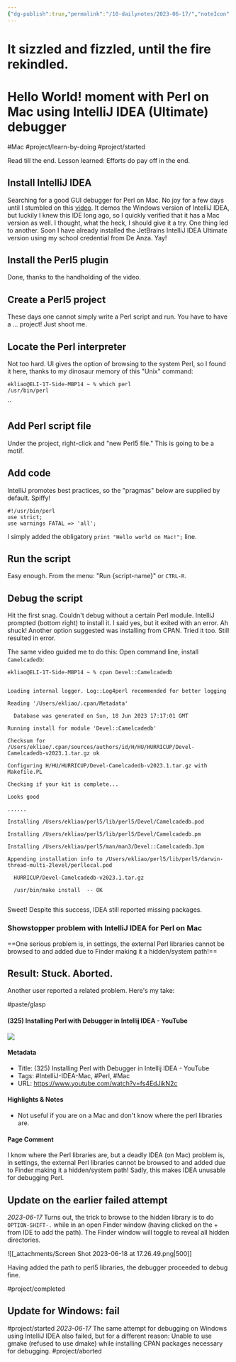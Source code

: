 ```yaml
---
{"dg-publish":true,"permalink":"/10-dailynotes/2023-06-17/","noteIcon":"2"}
---
```


# It sizzled and fizzled, until the fire rekindled.


<div class="transclusion internal-embed is-loaded"><div class="markdown-embed">

<div class="markdown-embed-title">

# Hello World! moment with Perl on Mac using IntelliJ IDEA (Ultimate) debugger

</div>


#Mac
#project/learn-by-doing 
#project/started 

Read till the end. Lesson learned: Efforts do pay off in the end.

## Install IntelliJ IDEA
Searching for a good GUI debugger for Perl on Mac. No joy for a few days until I stumbled on this [video](https://www.youtube.com/watch?v=fs4EdJikN2c). It demos the Windows version of IntelliJ IDEA, but luckily I knew this IDE long ago, so I quickly verified that it has a Mac version as well. I thought, what the heck, I should give it a try. One thing led to another. Soon I have already installed the JetBrains IntelliJ IDEA Ultimate version using my school credential from De Anza. Yay!

## Install the Perl5 plugin
Done, thanks to the handholding of the video.

## Create a Perl5 project
These days one cannot simply write a Perl script and run. You have to have a ... project! Just shoot me.

## Locate the Perl interpreter
Not too hard. UI gives the option of browsing to the system Perl, so I found it here, thanks to my dinosaur memory of this "Unix" command:
```
ekliao@ELI-1T-Side-MBP14 ~ % which perl
/usr/bin/perl
```
``
## Add Perl script file
Under the project, right-click and "new Perl5 file." This is going to be a motif.

## Add code
IntelliJ promotes best practices, so the "pragmas" below are supplied by default. Spiffy!
```
#!/usr/bin/perl  
use strict;  
use warnings FATAL => 'all';
```
I simply added the obligatory `print "Hello world on Mac!";` line.

## Run the script
Easy enough. From the menu: "Run {script-name}" or `CTRL-R`.

## Debug the script
Hit the first snag. Couldn't debug without a certain Perl module. IntelliJ prompted (bottom right) to install it. I said yes, but it exited with an error. Ah shuck! Another option suggested was installing from CPAN. Tried it too. Still resulted in error.

The same video guided me to do this: Open command line, install `Camelcadedb`:
```
ekliao@ELI-1T-Side-MBP14 ~ % cpan Devel::Camelcadedb


Loading internal logger. Log::Log4perl recommended for better logging

Reading '/Users/ekliao/.cpan/Metadata'

  Database was generated on Sun, 18 Jun 2023 17:17:01 GMT

Running install for module 'Devel::Camelcadedb'

Checksum for /Users/ekliao/.cpan/sources/authors/id/H/HU/HURRICUP/Devel-Camelcadedb-v2023.1.tar.gz ok

Configuring H/HU/HURRICUP/Devel-Camelcadedb-v2023.1.tar.gz with Makefile.PL

Checking if your kit is complete...

Looks good

......

Installing /Users/ekliao/perl5/lib/perl5/Devel/Camelcadedb.pod

Installing /Users/ekliao/perl5/lib/perl5/Devel/Camelcadedb.pm

Installing /Users/ekliao/perl5/man/man3/Devel::Camelcadedb.3pm

Appending installation info to /Users/ekliao/perl5/lib/perl5/darwin-thread-multi-2level/perllocal.pod

  HURRICUP/Devel-Camelcadedb-v2023.1.tar.gz

  /usr/bin/make install  -- OK
  
```

Sweet! Despite this success, IDEA still reported missing packages.

### Showstopper problem with IntelliJ IDEA for Perl on Mac

==One serious problem is, in settings, the external Perl libraries cannot be browsed to and added due to Finder making it a hidden/system path!==

## Result: Stuck. Aborted.
Another user reported a related problem. Here's my take:

#paste/glasp 
#### (325) Installing Perl with Debugger in Intellij IDEA - YouTube

![](https://www.youtube.com/watch?v=fs4EdJikN2c)

#### Metadata
- Title: (325) Installing Perl with Debugger in Intellij IDEA - YouTube
- Tags: #IntelliJ-IDEA-Mac, #Perl, #Mac
- URL: https://www.youtube.com/watch?v=fs4EdJikN2c

#### Highlights & Notes
- Not useful if you are on a Mac and don't know where the perl libraries are.

#### Page Comment
I know where the Perl libraries are, but a deadly IDEA (on Mac) problem is, in settings, the external Perl libraries cannot be browsed to and added due to Finder making it a hidden/system path! Sadly, this makes IDEA unusable for debugging Perl.

## Update on the earlier failed attempt

*2023-06-17* Turns out, the trick to browse to the hidden library is to do `OPTION-SHIFT-.` while in an open Finder window (having clicked on the + from IDE to add the path). The Finder window will toggle to reveal all hidden directories.

![[_attachments/Screen Shot 2023-06-18 at 17.26.49.png\|500]]

Having added the path to perl5 libraries, the debugger proceeded to debug fine.

#project/completed

## Update for Windows: fail

#project/started 
*2023-06-17* The same attempt for debugging on Windows using IntelliJ IDEA also failed, but for a different reason: Unable to use gmake (refused to use dmake) while installing CPAN packages necessary for debugging.
#project/aborted 



</div></div>
